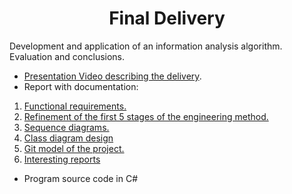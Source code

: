 <h1 align="center">Final Delivery</h1>

Development and application of an information analysis algorithm. Evaluation and conclusions.

- [Presentation Video describing the delivery](https://youtu.be/fYdKF7R8oVI).
- Report with documentation:
1. [Functional requirements.](https://github.com/ChristianFlor/gas-impact-analyzer-in-crops/blob/master/docs/final-delivery/Requerimientos%20funcionales%20ERS.pdf)
2. [Refinement of the first 5 stages of the engineering method.](https://github.com/ChristianFlor/gas-impact-analyzer-in-crops/blob/master/docs/final-delivery/Gas%20impact%20analyzer%20on%20crops%20in%20Valle%20del%20Cauca.pdf)
3. [Sequence diagrams.](https://github.com/ChristianFlor/gas-impact-analyzer-in-crops/blob/master/docs/final-delivery/Diagrama%20de%20secuencia.jpg)
4. [Class diagram design](https://github.com/ChristianFlor/gas-impact-analyzer-in-crops/blob/master/docs/final-delivery/Class%20diagram%20design.png)
5. [Git model of the project.](https://github.com/ChristianFlor/gas-impact-analyzer-in-crops/blob/master/docs/final-delivery/Modelo%20Git%20.pdf)
6. [Interesting reports](https://github.com/ChristianFlor/gas-impact-analyzer-in-crops/tree/master/docs/final-delivery/Overview)

- Program source code in C#
